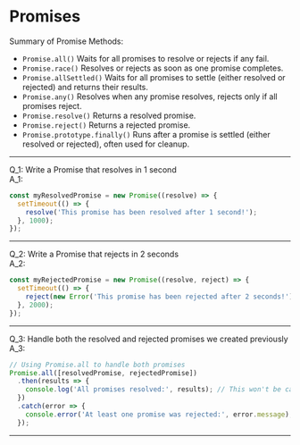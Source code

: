 # Promises

Summary of Promise Methods:

- `Promise.all()` Waits for all promises to resolve or rejects if any fail.
- `Promise.race()` Resolves or rejects as soon as one promise completes.
- `Promise.allSettled()` Waits for all promises to settle (either resolved or rejected) and returns their results.
- `Promise.any()` Resolves when any promise resolves, rejects only if all promises reject.
- `Promise.resolve()` Returns a resolved promise.
- `Promise.reject()` Returns a rejected promise.
- `Promise.prototype.finally()` Runs after a promise is settled (either resolved or rejected), often used for cleanup.

---
Q_1: Write a Promise that resolves in 1 second  
A_1:
```js
const myResolvedPromise = new Promise((resolve) => {
  setTimeout(() => {
    resolve('This promise has been resolved after 1 second!');
  }, 1000);
});
```
---
Q_2: Write a Promise that rejects in 2 seconds  
A_2:
```js
const myRejectedPromise = new Promise((resolve, reject) => {
  setTimeout(() => {
    reject(new Error('This promise has been rejected after 2 seconds!'));
  }, 2000);
});
```
---
Q_3: Handle both the resolved and rejected promises we created previously  
A_3:
```js
// Using Promise.all to handle both promises
Promise.all([resolvedPromise, rejectedPromise])
  .then(results => {
    console.log('All promises resolved:', results); // This won't be called
  })
  .catch(error => {
    console.error('At least one promise was rejected:', error.message);
  });
```
---
